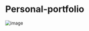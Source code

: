 # Personal-portfolio

![image](https://user-images.githubusercontent.com/68547506/172137259-8194d8e3-f9d5-4708-b831-79ffd38761e8.png)
